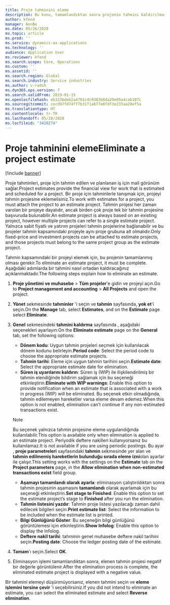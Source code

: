 ```yaml
---
title: Proje tahminini eleme
description: Bu konu, tamamlandıktan sonra projenin tahmini kaldırılması hakkında bilgi sağlar.
author: kfend
manager: AnnBe
ms.date: 05/26/2020
ms.topic: article
ms.prod: ''
ms.service: dynamics-ax-applications
ms.technology: ''
audience: Application User
ms.reviewer: kfend
ms.search.scope: Core, Operations
ms.custom: ''
ms.assetid: ''
ms.search.region: Global
ms.search.industry: Service industries
ms.author: v-radsh
ms.dyn365.ops.version: 7
ms.search.validFrom: 2019-01-15
ms.openlocfilehash: eb323bdeb2a4701cdc9383b8da29e05a4cab107c
ms.sourcegitcommit: cecd97fd74ff7b31f1a677e8fdf3e233aa28ef5a
ms.translationtype: HT
ms.contentlocale: tr-TR
ms.lasthandoff: 05/28/2020
ms.locfileid: "3410274"
---
```

# <a name="eliminate-a-project-estimate"></a><span data-ttu-id="26092-103">Proje tahminini eleme</span><span class="sxs-lookup"><span data-stu-id="26092-103">Eliminate a project estimate</span></span>

[!include [banner](../includes/banner.md)]

<span data-ttu-id="26092-104">Proje tahminleri, proje için tahmin edilen ve planlanan iş için mali görünüm sağlar.</span><span class="sxs-lookup"><span data-stu-id="26092-104">Project estimates provide the financial view for work that is estimated and scheduled for a project.</span></span> <span data-ttu-id="26092-105">Bir proje için tahminlerle tanışmak için, projeyi tahmin projesine eklemelisiniz.</span><span class="sxs-lookup"><span data-stu-id="26092-105">To work with estimates for a project, you must attach the project to an estimate project.</span></span> <span data-ttu-id="26092-106">Tahmin projesi her zaman varolan bir projeye dayalıdır, ancak birden çok proje tek bir tahmin projesine başvuruda bulunabilir.</span><span class="sxs-lookup"><span data-stu-id="26092-106">An estimate project is always based on an existing project, however multiple projects can refer to a single estimate project.</span></span> <span data-ttu-id="26092-107">Yalnızca sabit fiyatlı ve yatırım projeleri tahmin projelerine bağlanabilir ve bu projeler tahmin kapsamındaki projeyle aynı proje grubuna ait olmalıdır.</span><span class="sxs-lookup"><span data-stu-id="26092-107">Only fixed-price and investment projects can be attached to estimate projects, and those projects must belong to the same project group as the estimate project.</span></span>

<span data-ttu-id="26092-108">Tahmin kapsamındaki bir projeyi elemek için, bu projenin tamamlanmış olması gerekir.</span><span class="sxs-lookup"><span data-stu-id="26092-108">To eliminate an estimate project, it must be complete.</span></span> <span data-ttu-id="26092-109">Aşağıdaki adımlarda bir tahmini nasıl ortadan kaldıracağınız açıklanmaktadır.</span><span class="sxs-lookup"><span data-stu-id="26092-109">The following steps explain how to eliminate an estimate.</span></span>

1. <span data-ttu-id="26092-110">**Proje yönetimi ve muhasebe** > **Tüm projeler**'e gidin ve projeyi açın.</span><span class="sxs-lookup"><span data-stu-id="26092-110">Go to **Project management and accounting** > **All Projects** and open the project.</span></span> 
2. <span data-ttu-id="26092-111">**Yönet** sekmesinde **tahminler** 'i seçin ve **tahmin** sayfasında, **yok et**'i seçin.</span><span class="sxs-lookup"><span data-stu-id="26092-111">On the **Manage** tab, select **Estimates**, and on the **Estimate** page select **Eliminate**.</span></span>
3. <span data-ttu-id="26092-112">**Genel** sekmesindeki **tahmini kaldırma** sayfasında , aşağıdaki seçenekleri ayarlayın:</span><span class="sxs-lookup"><span data-stu-id="26092-112">On the **Eliminate estimate** page on the **General** tab, set the following options:</span></span>

   - <span data-ttu-id="26092-113">**Dönem kodu**: Uygun tahmin projeleri seçmek için kullanılacak dönem kodunu belirleyin.</span><span class="sxs-lookup"><span data-stu-id="26092-113">**Period code**: Select the period code to choose the appropriate estimate projects.</span></span> 
   - <span data-ttu-id="26092-114">**Tahmin tarihi**: Eleme için uygun tahmin tarihini seçin.</span><span class="sxs-lookup"><span data-stu-id="26092-114">**Estimate date**: Select the appropriate estimate date for elimination.</span></span>
   - <span data-ttu-id="26092-115">**Süren iş uyarılarını kaldırın**: Süren iş (WIP) ile ilişkilendirilmiş bir tahmin elendiğinde bildirim sağlamak için bu seçeneği etkinleştirin.</span><span class="sxs-lookup"><span data-stu-id="26092-115">**Eliminate with WIP warnings**: Enable this option to provide notification when an estimate that is associated with a work in progress (WIP) will be eliminated.</span></span> <span data-ttu-id="26092-116">Bu seçenek etkin olmadığında, tahmin edilemeyen hareketler varsa eleme devam edemez.</span><span class="sxs-lookup"><span data-stu-id="26092-116">When this option is not enabled, elimination can’t continue if any non-estimated transactions exist.</span></span> 
   > [!NOTE]
   > <span data-ttu-id="26092-117">Bu seçenek yalnızca tahmin projesine eleme uygulandığında kullanılabilir.</span><span class="sxs-lookup"><span data-stu-id="26092-117">This option is available only when elimination is applied to an estimate project.</span></span> <span data-ttu-id="26092-118">Periyodik deftere nakilleri kullanıyorsanız bu kullanılamaz.</span><span class="sxs-lookup"><span data-stu-id="26092-118">It is not available if you are using periodic postings.</span></span> <span data-ttu-id="26092-119">Bu ayar , **proje parametreleri** sayfasındaki **tahmin** sekmesinde yer alan ve **tahmin edilmemiş hareketlerin bulunduğu sırada eleme izni**olan ayarlar ile çalışır.</span><span class="sxs-lookup"><span data-stu-id="26092-119">This setting works with the settings on the **Estimate** tab on the **Project parameters** page, in the **Allow elimination when non-estimated transactions exist** field group.</span></span>
   - <span data-ttu-id="26092-120">**Aşamayı tamamlandı olarak ayarla**: eliminasyon çalıştırıldıktan sonra tahmin projesinin aşamasını **tamamlandı** olarak ayarlamak için bu seçeneği etkinleştirin.</span><span class="sxs-lookup"><span data-stu-id="26092-120">**Set stage to Finished**: Enable this option to set the estimate project’s stage to **Finished** after you run the elimination.</span></span>
   - <span data-ttu-id="26092-121">**Tahmin listesini yazdır**: Tahmin proje listesi yazılacağı zaman dahil edilecek bilgileri seçin.</span><span class="sxs-lookup"><span data-stu-id="26092-121">**Print estimate list**: Select the information to be included when the estimate list is printed.</span></span>
   - <span data-ttu-id="26092-122">**Bilgi Günlüğünü Göster**: Bu seçeneğin bilgi günlüğünü görüntülemesi için etkinleştirin.</span><span class="sxs-lookup"><span data-stu-id="26092-122">**Show Infolog**: Enable this option to display the Infolog.</span></span>
   - <span data-ttu-id="26092-123">**Deftere nakil tarihi**: tahminin genel muhasebe deftere nakil tarihini seçin.</span><span class="sxs-lookup"><span data-stu-id="26092-123">**Posting date**: Choose the ledger posting date of the estimate.</span></span>

4.  <span data-ttu-id="26092-124">**Tamam**'ı seçin.</span><span class="sxs-lookup"><span data-stu-id="26092-124">Select **OK**.</span></span>
5. <span data-ttu-id="26092-125">Eliminasyon işlemi tamamlandıktan sonra, elenen tahmin projesi negatif bir değerle görüntülenir.</span><span class="sxs-lookup"><span data-stu-id="26092-125">After the elimination process is complete, the eliminated estimate project is displayed with a negative value.</span></span> 

<span data-ttu-id="26092-126">Bir tahmini elemeyi düşünmüyorsanız, elenen tahmini seçin ve **eleme işlemini tersine çevir** 'i seçebilirsiniz.</span><span class="sxs-lookup"><span data-stu-id="26092-126">If you did not intend to eliminate an estimate, you can select the eliminated estimate and select **Reverse elimination**.</span></span>   
